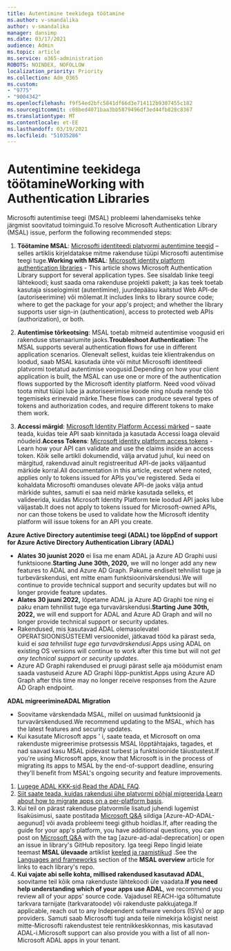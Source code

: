 ```yaml
---
title: Autentimine teekidega töötamine
ms.author: v-smandalika
author: v-smandalika
manager: dansimp
ms.date: 03/17/2021
audience: Admin
ms.topic: article
ms.service: o365-administration
ROBOTS: NOINDEX, NOFOLLOW
localization_priority: Priority
ms.collection: Adm_O365
ms.custom:
- "9775"
- "9004342"
ms.openlocfilehash: f9f54ed2bfc5841df66d3e714112b9307455c182
ms.sourcegitcommit: c08bed4071baa3bb5879496df3ed44fb828c8367
ms.translationtype: MT
ms.contentlocale: et-EE
ms.lasthandoff: 03/19/2021
ms.locfileid: "51035286"
---
```

# <a name="working-with-authentication-libraries"></a><span data-ttu-id="d991f-102">Autentimine teekidega töötamine</span><span class="sxs-lookup"><span data-stu-id="d991f-102">Working with Authentication Libraries</span></span>

<span data-ttu-id="d991f-103">Microsofti autentimise teegi (MSAL) probleemi lahendamiseks tehke järgmist soovitatud toiminguid.</span><span class="sxs-lookup"><span data-stu-id="d991f-103">To resolve Microsoft Authentication Library (MSAL) issue, perform the following recommended steps:</span></span>

1. <span data-ttu-id="d991f-104">**Töötamine MSAL**: [Microsofti identiteedi platvormi autentimine teegid](https://docs.microsoft.com/azure/active-directory/develop/reference-v2-libraries) – selles artiklis kirjeldatakse mitme rakenduse tüüpi Microsofti autentimise teegi tuge.</span><span class="sxs-lookup"><span data-stu-id="d991f-104">**Working with MSAL**: [Microsoft identity platform authentication libraries](https://docs.microsoft.com/azure/active-directory/develop/reference-v2-libraries) - This article shows Microsoft Authentication Library support for several application types.</span></span> <span data-ttu-id="d991f-105">See sisaldab linke teegi lähtekoodi; kust saada oma rakenduse projekti pakett; ja kas teek toetab kasutaja sisselogimist (autentimine), juurdepääsu kaitstud Web API-de (autoriseerimine) või mõlemat.</span><span class="sxs-lookup"><span data-stu-id="d991f-105">It includes links to library source code; where to get the package for your app's project; and whether the library supports user sign-in (authentication), access to protected web APIs (authorization), or both.</span></span>

2. <span data-ttu-id="d991f-106">**Autentimise tõrkeotsing**: MSAL toetab mitmeid autentimise voogusid eri rakenduse stsenaariumite jaoks.</span><span class="sxs-lookup"><span data-stu-id="d991f-106">**Troubleshoot Authentication**: The MSAL supports several authentication flows for use in different application scenarios.</span></span> <span data-ttu-id="d991f-107">Olenevalt sellest, kuidas teie klientrakendus on loodud, saab MSAL kasutada ühte või mitut Microsofti identiteedi platvormi toetatud autentimise voogusid.</span><span class="sxs-lookup"><span data-stu-id="d991f-107">Depending on how your client application is built, the MSAL can use one or more of the authentication flows supported by the Microsoft identity platform.</span></span> <span data-ttu-id="d991f-108">Need vood võivad toota mitut tüüpi lube ja autoriseerimise koode ning nõuda nende töö tegemiseks erinevaid märke.</span><span class="sxs-lookup"><span data-stu-id="d991f-108">These flows can produce several types of tokens and authorization codes, and require different tokens to make them work.</span></span>

3. <span data-ttu-id="d991f-109">**Accessi märgid**: [Microsoft Identity Platform Accessi märked](https://docs.microsoft.com/azure/active-directory/develop/access-tokens) – saate teada, kuidas teie API saab kinnitada ja kasutada Accessi loaga olevaid nõudeid.</span><span class="sxs-lookup"><span data-stu-id="d991f-109">**Access Tokens**: [Microsoft identity platform access tokens](https://docs.microsoft.com/azure/active-directory/develop/access-tokens) - Learn how your API can validate and use the claims inside an access token.</span></span> <span data-ttu-id="d991f-110">Kõik selle artikli dokumendid, välja arvatud juhul, kui need on märgitud, rakenduvad ainult registreeritud API-de jaoks väljaantud märkide korral.</span><span class="sxs-lookup"><span data-stu-id="d991f-110">All documentation in this article, except where noted, applies only to tokens issued for APIs you've registered.</span></span> <span data-ttu-id="d991f-111">Seda ei kohaldata Microsofti omanduses olevate API-de jaoks välja antud märkide suhtes, samuti ei saa neid märke kasutada selleks, et valideerida, kuidas Microsoft Identity Platform teie loodud API jaoks lube väljastab.</span><span class="sxs-lookup"><span data-stu-id="d991f-111">It does not apply to tokens issued for Microsoft-owned APIs, nor can those tokens be used to validate how the Microsoft identity platform will issue tokens for an API you create.</span></span>

<span data-ttu-id="d991f-112">**Azure Active Directory autentimise teegi (ADAL) toe lõpp**</span><span class="sxs-lookup"><span data-stu-id="d991f-112">**End of support for Azure Active Directory Authentication Library (ADAL)**</span></span>

- <span data-ttu-id="d991f-113">**Alates 30 juunist 2020** ei lisa me enam ADAL ja Azure AD Graphi uusi funktsioone.</span><span class="sxs-lookup"><span data-stu-id="d991f-113">**Starting June 30th, 2020,** we will no longer add any new features to ADAL and Azure AD Graph.</span></span> <span data-ttu-id="d991f-114">Pakume endiselt tehnilist tuge ja turbevärskendusi, ent mitte enam funktsioonivärskendusi.</span><span class="sxs-lookup"><span data-stu-id="d991f-114">We will continue to provide technical support and security updates but will no longer provide feature updates.</span></span>
- <span data-ttu-id="d991f-115">**Alates 30 juuni 2022,** lõpetame ADAL ja Azure AD Graphi toe ning ei paku enam tehnilist tuge ega turvavärskendusi.</span><span class="sxs-lookup"><span data-stu-id="d991f-115">**Starting June 30th, 2022,** we will end support for ADAL and Azure AD Graph and will no longer provide technical support or security updates.</span></span>
- <span data-ttu-id="d991f-116">Rakendused, mis kasutavad ADAL olemasolevatel OPERATSIOONISÜSTEEMI versioonidel, jätkavad tööd ka pärast seda, kuid ei *saa tehnilist tuge ega turvavärskendusi*.</span><span class="sxs-lookup"><span data-stu-id="d991f-116">Apps using ADAL on existing OS versions will continue to work after this time but will not *get any technical support or security updates*.</span></span>
- <span data-ttu-id="d991f-117">Azure AD Graphi rakendused ei pruugi pärast selle aja möödumist enam saada vastuseid Azure AD Graphi lõpp-punktist.</span><span class="sxs-lookup"><span data-stu-id="d991f-117">Apps using Azure AD Graph after this time may no longer receive responses from the Azure AD Graph endpoint.</span></span>

<span data-ttu-id="d991f-118">**ADAL migreerimine**</span><span class="sxs-lookup"><span data-stu-id="d991f-118">**ADAL Migration**</span></span>

- <span data-ttu-id="d991f-119">Soovitame värskendada MSAL, millel on uusimad funktsioonid ja turvavärskendused.</span><span class="sxs-lookup"><span data-stu-id="d991f-119">We recommend updating to the MSAL, which has the latest features and security updates.</span></span>
- <span data-ttu-id="d991f-120">Kui kasutate Microsoft apps ' i, saate teada, et Microsoft on oma rakenduste migreerimise protsessis MSAL lõpptähtajaks, tagades, et nad saavad kasu MSAL pidevast turbest ja funktsioonide täiustustest.</span><span class="sxs-lookup"><span data-stu-id="d991f-120">If you're using Microsoft apps, know that Microsoft is in the process of migrating its apps to MSAL by the end-of-support deadline, ensuring they'll benefit from MSAL's ongoing security and feature improvements.</span></span>

1. <span data-ttu-id="d991f-121">[Lugege ADAL KKK-sid](https://docs.microsoft.com/azure/active-directory/develop/msal-migration#frequently-asked-questions-faq).</span><span class="sxs-lookup"><span data-stu-id="d991f-121">[Read the ADAL FAQ](https://docs.microsoft.com/azure/active-directory/develop/msal-migration#frequently-asked-questions-faq).</span></span>
2. <span data-ttu-id="d991f-122">[Siit saate teada, kuidas rakendusi ühe platvormi põhjal migreerida](https://docs.microsoft.com/azure/active-directory/develop/msal-migration#migration-guidance).</span><span class="sxs-lookup"><span data-stu-id="d991f-122">[Learn about how to migrate apps on a per-platform basis](https://docs.microsoft.com/azure/active-directory/develop/msal-migration#migration-guidance).</span></span>
3. <span data-ttu-id="d991f-123">Kui teil on pärast rakenduse platvormile lisatud juhendi lugemist lisaküsimusi, saate postitada [Microsoft Q&A](https://docs.microsoft.com/answers/topics/azure-ad-adal-deprecation.html) sildiga [Azure-AD-ADAL-aegunud] või avada probleemi teegi github hoidlas.</span><span class="sxs-lookup"><span data-stu-id="d991f-123">If, after reading the guide for your app's platform, you have additional questions, you can post on [Microsoft Q&A](https://docs.microsoft.com/answers/topics/azure-ad-adal-deprecation.html) with the tag [azure-ad-adal-deprecation] or open an issue in library's GitHub repository.</span></span> <span data-ttu-id="d991f-124">Iga teegi Repo lingid leiate teemast **MSAL ülevaade** artiklist [keeled ja raamistikud](https://docs.microsoft.com/azure/active-directory/develop/msal-overview#languages-and-frameworks) .</span><span class="sxs-lookup"><span data-stu-id="d991f-124">See the [Languages and frameworks](https://docs.microsoft.com/azure/active-directory/develop/msal-overview#languages-and-frameworks) section of the **MSAL overview** article for links to each library's repo.</span></span>
4. <span data-ttu-id="d991f-125">**Kui vajate abi selle kohta, millised rakendused kasutavad ADAL**, soovitame teil kõik oma rakenduste lähtekoodi üle vaadata.</span><span class="sxs-lookup"><span data-stu-id="d991f-125">**If you need help understanding which of your apps use ADAL**, we recommend you review all of your apps' source code.</span></span> <span data-ttu-id="d991f-126">Vajadusel REACH-iga sõltumatute tarkvara tarnijate (tarkvaratoode) või rakenduste pakkujatega.</span><span class="sxs-lookup"><span data-stu-id="d991f-126">If applicable, reach out to any Independent software vendors (ISVs) or app providers.</span></span> <span data-ttu-id="d991f-127">Samuti saab Microsofti tugi anda teile nimekirja kõigist neist mitte-Microsofti rakendustest teie rentnikkeskkonnas, mis kasutavad ADAL-i.</span><span class="sxs-lookup"><span data-stu-id="d991f-127">Microsoft support can also provide you with a list of all non-Microsoft ADAL apps in your tenant.</span></span>







